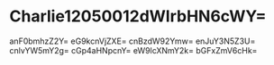 # Charlie12050012dWlrbHN6cWY=
anF0bmhzZ2Y=
eG9kcnVjZXE=
cnBzdW92Ymw=
enJuY3N5Z3U=
cnlvYW5mY2g=
cGp4aHNpcnY=
eW9lcXNmY2k=
bGFxZmV6cHk=
